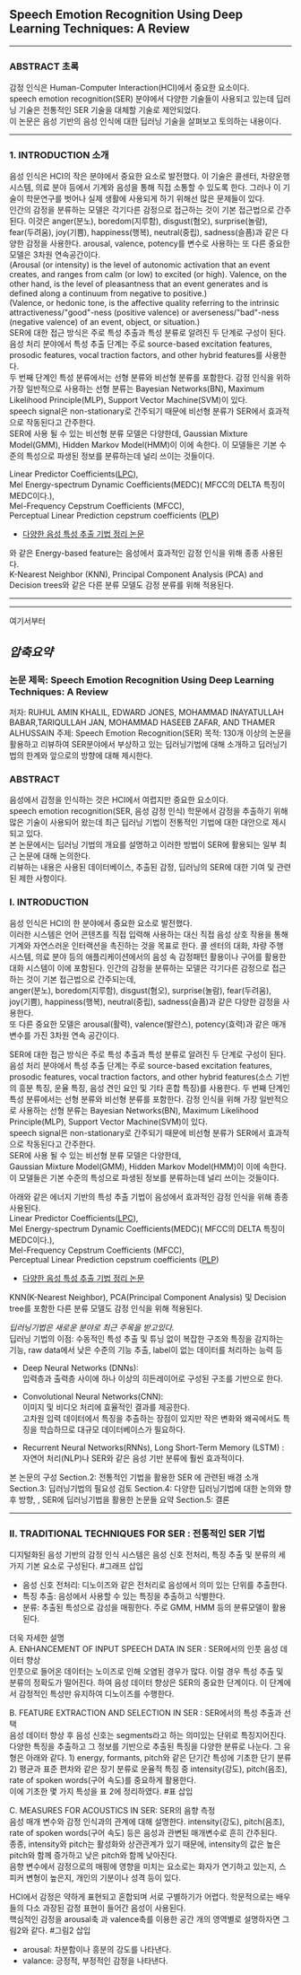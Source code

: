 ## Speech Emotion Recognition Using Deep Learning Techniques: A Review
---
### ABSTRACT 초록

감정 인식은 Human-Computer Interaction(HCI)에서 중요한 요소이다.  
speech emotion recognition(SER) 분야에서 다양한 기술들이 사용되고 있는데 딥러닝 기술은 전통적인 SER 기술을 대체할 기술로 제안되었다.  
이 논문은 음성 기반의 음성 인식에 대한 딥러닝 기술을 살펴보고 토의하는 내용이다.

---
### 1. INTRODUCTION 소개
음성 인식은 HCI의 작은 분야에서 중요한 요소로 발전했다. 이 기술은 콜센터, 차량운행시스템, 의료 분야 등에서 기계와 음성을 통해 직접 소통할 수 있도록 한다. 그러나 이 기술이 학문연구를 벗어나 실제 생활에 사용되게 하기 위해선 많은 문제들이 있다.  
인간의 감정을 분류하는 모델은 각기다른 감정으로 접근하는 것이 기본 접근법으로 간주된다.
이것은 anger(분노), boredom(지루함), disgust(혐오),
surprise(놀람), fear(두려움), joy(기쁨), happiness(행복), neutral(중립), sadness(슬픔)과 같은 다양한 감정을 사용한다.
arousal, valence, potency를 변수로 사용하는 또 다른 중요한 모델은 3차원 연속공간이다.  
(Arousal (or intensity) is the level of autonomic activation that an event creates, and ranges from calm (or low) to excited (or high). Valence, on the other hand, is the level of pleasantness that an event generates and is defined along a continuum from negative to positive.)  
(Valence, or hedonic tone, is the affective quality referring to the intrinsic attractiveness/"good"-ness (positive valence) or averseness/"bad"-ness (negative valence) of an event, object, or situation.)  
SER에 대한 접근 방식은 주로 특성 추출과 특성 분류로 알려진 두 단계로 구성이 된다.
음성 처리 분야에서 특성 추출 단계는 주로 source-based excitation features, prosodic features, vocal traction factors, and other hybrid features를 사용한다.  
두 번째 단계인 특성 분류에서는 선형 분류와 비선형 분류를 포함한다. 감정 인식을 위하 가장 일반적으로 사용하는 선형 분류는 Bayesian Networks(BN), Maximum Likelihood Principle(MLP), Support Vector Machine(SVM)이 있다.  
speech signal은 non-stationary로 간주되기 때문에 비선형 분류가 SER에서 효과적으로 작동된다고 간주한다.  
SER에 사용 될 수 있는 비선형 분류 모델은 다양한데, 
 Gaussian Mixture Model(GMM), Hidden Markov Model(HMM)이 이에 속한다. 이 모델들은 기본 수준의 특성으로 파생된 정보를 분류하는데 널리 쓰이는 것들이다.  

Linear Predictor Coefficients([LPC](https://sanghyu.tistory.com/41)),   
Mel Energy-spectrum Dynamic Coefficients(MEDC)( MFCC의
DELTA 특징이 MEDC이다.),   
Mel-Frequency Cepstrum Coefficients (MFCC),  
Perceptual Linear Prediction cepstrum coefficients ([PLP](https://www.koreascience.or.kr/article/JAKO201835372350671.pdf)) 
- [다양한 음성 특성 추출 기법 정리 논문](https://www.koreascience.or.kr/article/JAKO201835372350671.pdf)  

와 같은 Energy-based feature는 음성에서 효과적인 감정 인식을 위해 종종 사용된다.  
K-Nearest Neighbor (KNN), Principal Component Analysis (PCA) and Decision trees와 같은 다른 분류 모델도 감정 분류를 위해 적용된다.  
    
---
---
여기서부터  
## *압축요약*

### 논문 제목: Speech Emotion Recognition Using Deep Learning Techniques: A Review
저자: RUHUL AMIN KHALIL, EDWARD JONES, MOHAMMAD INAYATULLAH BABAR,TARIQULLAH JAN, MOHAMMAD HASEEB ZAFAR, AND THAMER ALHUSSAIN
주제: Speech Emotion Recognition(SER)
목적: 130개 이상의 논문을 활용하고 리뷰하여 SER분야에서 부상하고 있는 딥러닝기법에 대해 소개하고 딥러닝기법의 한계와 앞으로의 방향에 대해 제시한다.

### ABSTRACT
음성에서 감정을 인식하는 것은 HCI에서 여렵지만 중요한 요소이다.  
speech emotion recognition(SER, 음성 감정 인식) 학문에서 감정을 추출하기 위해 많은 기술이 사용되어 왔는데 최근 딥러닝 기법이 전통적인 기법에 대한 대안으로 제시되고 있다.  
본 논문에서는 딥러닝 기법의 개요를 설명하고 이러한 방법이 SER에 활용되는 일부 최근 논문에 대해 논의한다.  
리뷰하는 내용은 사용된 데이터베이스, 추출된 감정, 딥러닝의 SER에 대한 기여 및 관련된 제한 사항이다.

### I. INTRODUCTION
음성 인식은 HCI의 한 분야에서 중요한 요소로 발전했다.  
이러한 시스템은 언어 콘텐츠를 직접 입력해 사용하는 대신 직접 음성 상호 작용을 통해 기계와 자연스러운 인터랙션을 촉진하는 것을 목표로 한다.
콜 센터의 대화, 차량 주행 시스템, 의료 분야 등의 애플리케이션에서의 음성 속 감정패턴 활용이나 구어를 활용한 대화 시스템이 이에 포함된다.
인간의 감정을 분류하는 모델은 각기다른 감정으로 접근하는 것이 기본 접근법으로 간주되는데,  
anger(분노), boredom(지루함), disgust(혐오), surprise(놀람), fear(두려움), joy(기쁨), happiness(행복), neutral(중립), sadness(슬픔)과 같은 다양한 감정을 사용한다.  
또 다른 중요한 모델은 arousal(활력), valence(발란스), potency(효력)과 같은 매개 변수를 가진 3차원 연속 공간이다.

SER에 대한 접근 방식은 주로 특성 추출과 특성 분류로 알려진 두 단계로 구성이 된다.  
음성 처리 분야에서 특성 추출 단계는 주로 source-based excitation features, prosodic features, vocal traction factors, and other hybrid features(소스 기반의 흥분 특징, 운율 특징, 음성 견인 요인 및 기타 혼합 특징)를 사용한다. 
두 번째 단계인 특성 분류에서는 선형 분류와 비선형 분류를 포함한다.
감정 인식을 위해 가장 일반적으로 사용하는 선형 분류는 Bayesian Networks(BN), Maximum Likelihood Principle(MLP), Support Vector Machine(SVM)이 있다.  
speech signal은 non-stationary로 간주되기 때문에 비선형 분류가 SER에서 효과적으로 작동된다고 간주한다.  
SER에 사용 될 수 있는 비선형 분류 모델은 다양한데,  
Gaussian Mixture Model(GMM), Hidden Markov Model(HMM)이 이에 속한다. 이 모델들은 기본 수준의 특성으로 파생된 정보를 분류하는데 널리 쓰이는 것들이다.  

아래와 같은 에너지 기반의 특성 추출 기법이 음성에서 효과적인 감정 인식을 위해 종종 사용된다.  
Linear Predictor Coefficients([LPC](https://sanghyu.tistory.com/41)),   
Mel Energy-spectrum Dynamic Coefficients(MEDC)( MFCC의
DELTA 특징이 MEDC이다.),   
Mel-Frequency Cepstrum Coefficients (MFCC),  
Perceptual Linear Prediction cepstrum coefficients ([PLP](https://www.koreascience.or.kr/article/JAKO201835372350671.pdf)) 
- [다양한 음성 특성 추출 기법 정리 논문](https://www.koreascience.or.kr/article/JAKO201835372350671.pdf) 

KNN(K-Nearest Neighbor), PCA(Principal Component Analysis) 및 Decision tree를 포함한 다른 분류 모델도 감정 인식을 위해 적용된다.

*딥러닝기법은 새로운 분야로 최근 주목을 받고있다.*  
딥러닝 기법의 이점: 수동적인 특성 추출 및 튜닝 없이 복잡한 구조와 특징을 감지하는 기능, raw data에서 낮은 수준의 기능 추출, label이 없는 데이터를 처리하는 능력 등

- Deep Neural Networks (DNNs):  
    입력층과 출력층 사이에 하나 이상의 히든레이어로 구성된 구조를 기반으로 한다.  
- Convolutional Neural Networks(CNN):  
    이미지 및 비디오 처리에 효율적인 결과를 제공한다.  
    고차원 입력 데이터에서 특징을 추출하는 장점이 있지만 작은 변화와 왜곡에서도 특징을 학습하므로 대규모 데이터베이스가 필요하다.

- Recurrent Neural Networks(RNNs), Long Short-Term Memory (LSTM) :  
    자연어 처리(NLP)나 SER와 같은 음성 기반 분류에 훨씬 효과적이다.  


본 논문의 구성
Section.2: 전통적인 기법을 활용한 SER 에 관련된 배경 소개
Section.3: 딥러닝기법의 필요성 검토
Section.4: 다양한 딥러닝기법에 대한 논의와 향후 방향, , SER에 딥러닝기법을 활용한 논문들 요약
Section.5: 결론

---

### II. TRADITIONAL TECHNIQUES FOR SER : 전통적인 SER 기법  
디지털화된 음성 기반의 감정 인식 시스템은 음성 신호 전처리, 특징 추출 및 분류의 세 가지 기본 요소로 구성된다. #그래프 삽입
- 음성 신호 전처리: 디노이즈와 같은 전처리로 음성에서 의미 있는 단위를 추출한다.
- 특징 추출: 음성에서 사용할 수 있는 특징을 추출하고 식별한다.
- 분류: 추출된 특성으로 감성을 매핑한다. 주로 GMM, HMM 등의 분류모델이 활용된다.

더욱 자세한 설명  
A. ENHANCEMENT OF INPUT SPEECH DATA IN SER : SER에서의 인풋 음성 데이터 향상  
    인풋으로 들어온 데이터는 노이즈로 인해 오염된 경우가 많다. 이럴 경우 특성 추출 및 분류의 정확도가 떨어진다. 하여 음성 데이터 향상은 SER의 중요한 단계이다. 이 단계에서 감정적인 특성만 유지하여 디노이즈를 수행한다.

B. FEATURE EXTRACTION AND SELECTION IN SER : SER에서의 특성 추출과 선택  
    음성 데이터 향상 후 음성 신호는 segments라고 하는 의미있는 단위로 특징지어진다. 다양한 특징을 추출하고 그 정보를 기반으로 추출된 특징을 다양한 분류로 나눈다.
    그 유형은 아래와 같다.
    1) energy, formants, pitch와 같은 단기간 특성에 기초한 단기 분류  
    2) 평균과 표준 편차와 같은 장기 분류로 운율적 특징 중 intensity(강도), pitch(음조), rate of spoken words(구어 속도)를 중요하게 활용한다.  
    이에 기초한 몇 가지 특성을 표 2에 정리하였다.
    #표 삽입

C. MEASURES FOR ACOUSTICS IN SER: SER의 음향 측정  
    음성 매개 변수와 감정 인식과의 관계에 대해 설명한다. intensity(강도), pitch(음조), rate of spoken words(구어 속도) 등은 음성과 관변된 매개변수로 흔히 간주된다.  
    종종, intensity와 pitch는 활성화와 상관관계가 있기 때문에, intensity의 값은 높은 pitch와 함께 증가하고 낮은 pitch와 함께 낮아진다.  
    음향 변수에서 감정으로의 매핑에 영향을 미치는 요소로는 화자가 연기하고 있는지, 스피커 변형이 높은지, 개인의 기분이나 성격 등이 있다.

HCI에서 감정은 약하게 표현되고 혼합되며 서로 구별하기가 어렵다. 학문적으로는 배우들의 다소 과장된 감정 표현이 들어간 음성이 사용된다.  
핵심적인 감정을 arousal축 과 valence축를 이용한 공간 개의 영역별로 설명하자면 그림2와 같다. #그림2 삽입  
- arousal: 차분함이나 흥분의 강도를 나타낸다.  
- valance: 긍정적, 부정적인 감정을 나타낸다.  



